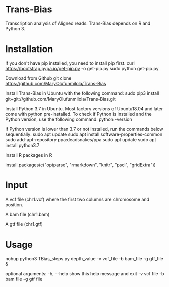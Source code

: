 # Trans-Bias

Transcription analysis of Aligned reads. Trans-Bias depends on R and Python 3.

# Installation

If you don't have pip installed, you need to install pip first.
curl https://bootstrap.pypa.io/get-pip.py -o get-pip.py
sudo python get-pip.py

Download from Github
git clone https://github.com/MaryOlufunmilola/Trans-Bias

Install Trans-Bias in Ubuntu with the following command:
sudo pip3 install git+git://github.com/MaryOlufunmilola/Trans-Bias.git 

Install Python 3.7 in Ubuntu. Most factory versions of Ubuntu18.04 and later come with python pre-installed. To check if Python is installed and the Python version, use the following command:
python -version

If Python version is lower than 3.7 or not installed, run the commands below sequentially:
sudo apt update
sudo apt install software-properties-common
sudo add-apt-repository ppa:deadsnakes/ppa
sudo apt update
sudo apt install python3.7

Install R packages in R

install.packages(c("optparse", "rmarkdown", "knitr", "pscl", "gridExtra"))

# Input

A vcf file (chr1.vcf) where the first two columns are chromosome and position. 

A bam file (chr1.bam) 

A gtf file (chr1.gtf) 

# Usage

nohup python3 TBias_steps.py depth_value -v vcf_file -b bam_file -g gtf_file &

optional arguments:
  -h, --help            show this help message and exit
  -v vcf file 
  -b bam file
  -g gtf file
